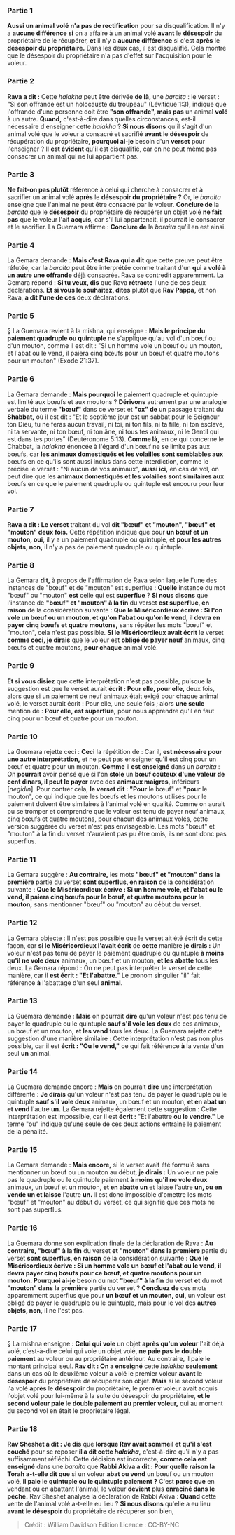 
### Partie 1
<b>Aussi un animal volé</b> <b>n'a pas de rectification</b> pour sa disqualification. Il n'y a <b>aucune différence si</b> on a affaire à un animal volé <b>avant</b> le <b>désespoir</b> du propriétaire de le récupérer, <b>et</b> il n'y a <b>aucune différence</b> si c'est <b>après</b> le <b>désespoir du propriétaire.</b> Dans les deux cas, il est disqualifié. Cela montre que le désespoir du propriétaire n'a pas d'effet sur l'acquisition pour le voleur.

### Partie 2
<b>Rava a dit :</b> Cette <i>halakha</i> peut être dérivée <b>de là,</b> une <i>baraita</i> : le verset : "Si son offrande est un holocauste du troupeau" (Lévitique 1:3), indique que l'offrande d'une personne doit être <b>"son offrande", mais pas</b> un animal <b>volé</b> à un autre. <b>Quand,</b> c'est-à-dire dans quelles circonstances, est-il nécessaire d'enseigner cette <i>halakha</i> ? <b>Si nous disons</b> qu'il s'agit d'un animal volé que le voleur a consacré et sacrifié <b>avant</b> le <b>désespoir</b> de récupération du propriétaire, <b>pourquoi ai-je</b> besoin d'un <b>verset</b> pour l'enseigner ? Il <b>est évident</b> qu'il est disqualifié, car on ne peut même pas consacrer un animal qui ne lui appartient pas.

### Partie 3
<b>Ne fait-on pas plutôt</b> référence à celui qui cherche à consacrer et à sacrifier un animal volé <b>après</b> le <b>désespoir du propriétaire ?</b> Or, le <i>baraita</i> enseigne que l'animal ne peut être consacré par le voleur. <b>Conclure de</b> la <i>baraita</i> que le <b>désespoir</b> du propriétaire de récupérer un objet volé <b>ne fait pas</b> que le voleur l'ait <b>acquis</b>, car s'il lui appartenait, il pourrait le consacrer et le sacrifier. La Guemara affirme : <b>Conclure de</b> la <i>baraita</i> qu'il en est ainsi.

### Partie 4
La Gemara demande : <b>Mais c'est Rava qui a dit</b> que cette preuve peut être réfutée, car la <i>baraita</i> peut être interprétée comme traitant d'un <b>qui a volé à un autre une offrande</b> déjà consacrée. Rava se contredit apparemment. La Gemara répond : <b>Si tu veux, dis</b> que Rava <b>rétracte</b> l'une de ces deux déclarations. <b>Et si vous le souhaitez, dites</b> plutôt que <b>Rav Pappa,</b> et non Rava, <b>a dit l'une de ces</b> deux déclarations.

### Partie 5
§ La Guemara revient à la mishna, qui enseigne : <b>Mais le principe du paiement quadruple ou quintuple</b> ne s'applique qu'au vol d'un bœuf ou d'un mouton, comme il est dit : "Si un homme vole un bœuf ou un mouton, et l'abat ou le vend, il paiera cinq bœufs pour un bœuf et quatre moutons pour un mouton" (Exode 21:37).

### Partie 6
La Gemara demande : <b>Mais pourquoi</b> le paiement quadruple et quintuple est limité aux bœufs et aux moutons ? <b>Dérivons</b> autrement par une analogie verbale du terme <b>"bœuf"</b> dans ce verset et <b>"ox" de</b> un passage traitant du <b>Shabbat,</b> où il est dit : "Et le septième jour est un sabbat pour le Seigneur ton Dieu, tu ne feras aucun travail, ni toi, ni ton fils, ni ta fille, ni ton esclave, ni ta servante, ni ton bœuf, ni ton âne, ni tous tes animaux, ni le Gentil qui est dans tes portes" (Deutéronome 5:13). <b>Comme là,</b> en ce qui concerne le Chabbat, la <i>halakha</i> énoncée à l'égard d'un bœuf ne se limite pas aux bœufs, car <b>les animaux domestiqués et les volailles sont semblables aux</b> bœufs en ce qu'ils sont aussi inclus dans cette interdiction, comme le précise le verset : "Ni aucun de vos animaux", <b>aussi ici,</b> en cas de vol, on peut dire que les <b>animaux domestiqués et les volailles sont similaires aux</b> bœufs en ce que le paiement quadruple ou quintuple est encouru pour leur vol.

### Partie 7
<b>Rava a dit : Le verset</b> traitant du vol <b>dit "bœuf" et "mouton", "bœuf" et "mouton" deux fois.</b> Cette répétition indique que pour <b>un bœuf et un mouton, oui,</b> il y a un paiement quadruple ou quintuple, et <b>pour les autres objets, non,</b> il n'y a pas de paiement quadruple ou quintuple.

### Partie 8
La Gemara <b>dit,</b> à propos de l'affirmation de Rava selon laquelle l'une des instances de "bœuf" et de "mouton" est superflue : <b>Quelle</b> instance du mot "bœuf" ou "mouton" <b>est</b> celle qui est <b>superflue</b> ? <b>Si nous disons</b> que l'instance de <b>"bœuf" et "mouton" à la fin</b> du verset <b>est superflue, en raison</b> de la considération suivante : <b>Que le Miséricordieux écrive : Si l'on vole un bœuf ou un mouton, et qu'on l'abat ou qu'on le vend, il devra en payer cinq bœufs et quatre moutons,</b> sans répéter les mots "bœuf" et "mouton", cela n'est pas possible. <b>Si le Miséricordieux avait écrit</b> le verset <b>comme ceci, je dirais</b> que le voleur est <b>obligé de payer neuf</b> animaux, cinq bœufs et quatre moutons, <b>pour chaque</b> animal volé.

### Partie 9
<b>Et si vous disiez</b> que cette interprétation n'est pas possible, puisque la suggestion est que le verset aurait <b>écrit : Pour elle, pour elle,</b> deux fois, alors que si un paiement de neuf animaux était exigé pour chaque animal volé, le verset aurait écrit : Pour elle, une seule fois ; alors <b>une seule</b> mention de : <b>Pour elle, est superflue,</b> pour nous apprendre qu'il en faut cinq pour un bœuf et quatre pour un mouton.

### Partie 10
La Guemara rejette ceci : <b>Ceci</b> la répétition de : Car il, <b>est nécessaire pour une autre interprétation,</b> et ne peut pas enseigner qu'il est cinq pour un bœuf et quatre pour un mouton. <b>Comme il est enseigné</b> dans un <i>baraita</i> : On <b>pourrait</b> avoir pensé que si l'on <b>stole</b> un <b>bœuf coûteux d'une valeur de cent dinars, il peut le payer</b> avec des <b>animaux maigres,</b> inférieurs [<i>negidin</i>].</b> Pour contrer cela, <b>le verset dit : "Pour</b> le bœuf" et <b>"pour</b> le mouton", ce qui indique que les bœufs et les moutons utilisés pour le paiement doivent être similaires à l'animal volé en qualité. Comme on aurait pu se tromper et comprendre que le voleur est tenu de payer neuf animaux, cinq bœufs et quatre moutons, pour chacun des animaux volés, cette version suggérée du verset n'est pas envisageable. Les mots "bœuf" et "mouton" à la fin du verset n'auraient pas pu être omis, ils ne sont donc pas superflus.

### Partie 11
La Gemara suggère : <b>Au contraire,</b> les mots <b>"bœuf" et "mouton" dans la première</b> partie du verset <b>sont superflus, en raison</b> de la considération suivante : <b>Que le Miséricordieux écrive : Si un homme vole, et l'abat ou le vend, il paiera cinq bœufs pour le bœuf, et quatre moutons pour le mouton,</b> sans mentionner "bœuf" ou "mouton" au début du verset.

### Partie 12
La Gemara objecte : Il n'est pas possible que le verset ait été écrit de cette façon, car <b>si le Miséricordieux l'avait écrit</b> de <b>cette</b> manière <b>je dirais :</b> Un voleur n'est pas tenu de payer le paiement quadruple ou quintuple <b>à moins qu'il ne vole deux</b> animaux, un bœuf et un mouton, <b>et les abatte</b> tous les deux. La Gemara répond : On ne peut pas interpréter le verset de cette manière, car il <b>est écrit : "Et l'abattre."</b> Le pronom singulier "il" fait référence <b>à</b> l'abattage d'un seul <b>animal</b>.

### Partie 13
La Guemara demande : <b>Mais</b> on pourrait <b>dire</b> qu'un voleur n'est pas tenu de payer le quadruple ou le quintuple <b>sauf s'il vole les deux</b> de ces animaux, un bœuf et un mouton, <b>et les vend</b> tous les deux. La Guemara rejette cette suggestion d'une manière similaire : Cette interprétation n'est pas non plus possible, car il est <b>écrit : "Ou le vend,"</b> ce qui fait référence <b>à</b> la vente d'un seul <b>un</b> animal.

### Partie 14
La Guemara demande encore : <b>Mais</b> on pourrait <b>dire</b> une interprétation différente : <b>Je dirais</b> qu'un voleur n'est pas tenu de payer le quadruple ou le quintuple <b>sauf s'il vole deux</b> animaux, un bœuf et un mouton, <b>et en abat un</b> <b>et vend</b> l'autre <b>un.</b> La Gemara rejette également cette suggestion : Cette interprétation est impossible, car il est <b>écrit :</b> "Et l'abattre <b>ou le vendre."</b> Le terme "ou" indique qu'une seule de ces deux actions entraîne le paiement de la pénalité.

### Partie 15
La Gemara demande : <b>Mais encore,</b> si le verset avait été formulé sans mentionner un bœuf ou un mouton au début, <b>je dirais :</b> Un voleur ne paie pas le quadruple ou le quintuple paiement <b>à moins qu'il ne vole deux</b> animaux, un bœuf et un mouton, <b>et en abatte un</b> et laisse</b> l'autre <b>un, ou en vende un et laisse</b> l'autre <b>un. </b> Il est donc impossible d'omettre les mots "bœuf" et "mouton" au début du verset, ce qui signifie que ces mots ne sont pas superflus.

### Partie 16
La Guemara donne son explication finale de la déclaration de Rava : <b>Au contraire, "bœuf" à la fin</b> du verset <b>et "mouton" dans la première</b> partie du verset <b>sont superflus, en raison</b> de la considération suivante : <b>Que le Miséricordieux écrive : Si un homme vole un bœuf et l'abat ou le vend, il devra payer cinq bœufs pour ce bœuf, et quatre moutons pour un mouton. Pourquoi ai-je</b> besoin du mot <b>"bœuf" à la fin</b> du verset <b>et</b> du mot <b>"mouton" dans la première</b> partie du verset ? <b>Concluez de</b> ces mots apparemment superflus que pour <b>un bœuf et un mouton, oui,</b> un voleur est obligé de payer le quadruple ou le quintuple, mais pour le vol des <b>autres objets, non,</b> il ne l'est pas.

### Partie 17
§ La mishna enseigne : <b>Celui qui vole</b> un objet <b>après qu'un voleur</b> l'ait déjà volé, c'est-à-dire celui qui vole un objet volé, <b>ne paie pas</b> le <b>double paiement</b> au voleur ou au propriétaire antérieur. Au contraire, il paie le montant principal seul. <b>Rav dit : On a enseigné</b> cette <i>halakha</i> <b>seulement</b> dans un cas où le deuxième voleur a volé le premier voleur <b>avant</b> le <b>désespoir</b> du propriétaire de récupérer son objet. <b>Mais</b> si le second voleur l'a volé <b>après</b> le <b>désespoir</b> du propriétaire, le premier voleur avait acquis</b> l'objet volé pour lui-même à la suite du désespoir du propriétaire, <b>et le second voleur paie</b> le <b>double paiement au premier voleur,</b> qui au moment du second vol en était le propriétaire légal.

### Partie 18
<b>Rav Sheshet a dit : Je dis</b> que <b>lorsque Rav avait sommeil et qu'il s'est couché</b> pour se reposer <b>il a dit cette <i>halakha</i>,</b> c'est-à-dire qu'il n'y a pas suffisamment réfléchi. Cette décision est incorrecte, <b>comme cela est enseigné</b> dans une <i>baraita</i> que <b>Rabbi Akiva a dit : Pour quelle raison la Torah a-t-elle dit que</b> si un voleur <b>abat ou vend</b> un bœuf ou un mouton volé, <b>il paie</b> le <b>quintuple ou le quintuple paiement ?</b> C'est <b>parce que</b> en vendant ou en abattant l'animal, le voleur <b>devient</b> plus <b>enraciné dans le péché.</b> Rav Sheshet analyse la déclaration de Rabbi Akiva : <b>Quand</b> cette vente de l'animal volé a-t-elle eu lieu ? <b>Si nous disons</b> qu'elle a eu lieu <b>avant</b> le <b>désespoir</b> du propriétaire de récupérer son bien,

>Crédit : William Davidson Edition
>Licence : CC-BY-NC
